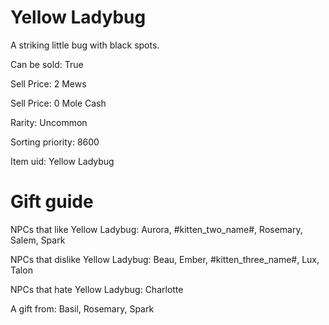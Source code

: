 # Yellow Ladybug

A striking little bug with black spots.

Can be sold: True

Sell Price: 2 Mews

Sell Price: 0 Mole Cash

Rarity: Uncommon

Sorting priority: 8600

Item uid: Yellow Ladybug

# Gift guide

NPCs that like Yellow Ladybug: Aurora, #kitten_two_name#, Rosemary, Salem, Spark

NPCs that dislike Yellow Ladybug: Beau, Ember, #kitten_three_name#, Lux, Talon

NPCs that hate Yellow Ladybug: Charlotte

A gift from: Basil, Rosemary, Spark